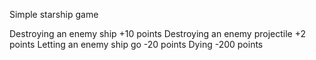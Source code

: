 Simple starship game

Destroying an enemy ship	+10 points
Destroying an enemy projectile	+2 points
Letting an enemy ship go	-20 points
Dying				-200 points
